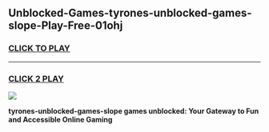 
## Unblocked-Games-tyrones-unblocked-games-slope-Play-Free-01ohj
<h3>
<a href="https://premium76.site?title=tyrones-unblocked-games-slope&ref=23A">CLICK TO PLAY</a></h3>
<hr>

<h3>
<a href="https://premium76.site?title=tyrones-unblocked-games-slope&ref=23A">CLICK 2 PLAY</a>
  
</h3>

<a href="https://premium76.site?title=tyrones-unblocked-games-slope&ref=23A"><img src="https://clearcache.store/games.png"></a>


**tyrones-unblocked-games-slope games unblocked: Your Gateway to Fun and Accessible Online Gaming**
